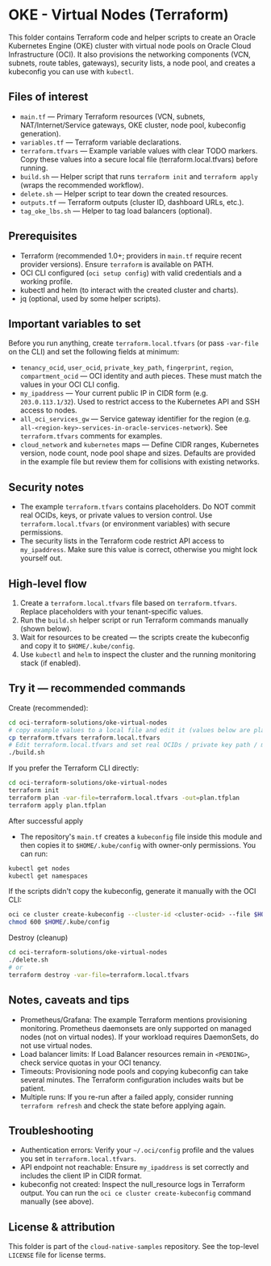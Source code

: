 # OKE - Virtual Nodes (Terraform)

This folder contains Terraform code and helper scripts to create an Oracle Kubernetes Engine (OKE) cluster with virtual node pools on Oracle Cloud Infrastructure (OCI). It also provisions the networking components (VCN, subnets, route tables, gateways), security lists, a node pool, and creates a kubeconfig you can use with `kubectl`.

## Files of interest

- `main.tf` — Primary Terraform resources (VCN, subnets, NAT/Internet/Service gateways, OKE cluster, node pool, kubeconfig generation).
- `variables.tf` — Terraform variable declarations.
- `terraform.tfvars` — Example variable values with clear TODO markers. Copy these values into a secure local file (terraform.local.tfvars) before running.
- `build.sh` — Helper script that runs `terraform init` and `terraform apply` (wraps the recommended workflow).
- `delete.sh` — Helper script to tear down the created resources.
- `outputs.tf` — Terraform outputs (cluster ID, dashboard URLs, etc.).
- `tag_oke_lbs.sh` — Helper to tag load balancers (optional).

## Prerequisites

- Terraform (recommended 1.0+; providers in `main.tf` require recent provider versions). Ensure `terraform` is available on PATH.
- OCI CLI configured (`oci setup config`) with valid credentials and a working profile.
- kubectl and helm (to interact with the created cluster and charts).
- jq (optional, used by some helper scripts).

## Important variables to set

Before you run anything, create `terraform.local.tfvars` (or pass `-var-file` on the CLI) and set the following fields at minimum:

- `tenancy_ocid`, `user_ocid`, `private_key_path`, `fingerprint`, `region`, `compartment_ocid` — OCI identity and auth pieces. These must match the values in your OCI CLI config.
- `my_ipaddress` — Your current public IP in CIDR form (e.g. `203.0.113.1/32`). Used to restrict access to the Kubernetes API and SSH access to nodes.
- `all_oci_services_gw` — Service gateway identifier for the region (e.g. `all-<region-key>-services-in-oracle-services-network`). See `terraform.tfvars` comments for examples.
- `cloud_network` and `kubernetes` maps — Define CIDR ranges, Kubernetes version, node count, node pool shape and sizes. Defaults are provided in the example file but review them for collisions with existing networks.

## Security notes

- The example `terraform.tfvars` contains placeholders. Do NOT commit real OCIDs, keys, or private values to version control. Use `terraform.local.tfvars` (or environment variables) with secure permissions.
- The security lists in the Terraform code restrict API access to `my_ipaddress`. Make sure this value is correct, otherwise you might lock yourself out.

## High-level flow

1. Create a `terraform.local.tfvars` file based on `terraform.tfvars`. Replace placeholders with your tenant-specific values.
2. Run the `build.sh` helper script or run Terraform commands manually (shown below).
3. Wait for resources to be created — the scripts create the kubeconfig and copy it to `$HOME/.kube/config`.
4. Use `kubectl` and `helm` to inspect the cluster and the running monitoring stack (if enabled).

## Try it — recommended commands

Create (recommended):

```bash
cd oci-terraform-solutions/oke-virtual-nodes
# copy example values to a local file and edit it (values below are placeholders)
cp terraform.tfvars terraform.local.tfvars
# Edit terraform.local.tfvars and set real OCIDs / private key path / my_ipaddress 
./build.sh
```

If you prefer the Terraform CLI directly:

```bash
cd oci-terraform-solutions/oke-virtual-nodes
terraform init
terraform plan -var-file=terraform.local.tfvars -out=plan.tfplan
terraform apply plan.tfplan
```

After successful apply

- The repository's `main.tf` creates a `kubeconfig` file inside this module and then copies it to `$HOME/.kube/config` with owner-only permissions. You can run:

```bash
kubectl get nodes
kubectl get namespaces
```

If the scripts didn't copy the kubeconfig, generate it manually with the OCI CLI:

```bash
oci ce cluster create-kubeconfig --cluster-id <cluster-ocid> --file $HOME/.kube/config --region <region> --kube-endpoint PUBLIC_ENDPOINT
chmod 600 $HOME/.kube/config
```

Destroy (cleanup)

```bash
cd oci-terraform-solutions/oke-virtual-nodes
./delete.sh
# or
terraform destroy -var-file=terraform.local.tfvars
```

## Notes, caveats and tips

- Prometheus/Grafana: The example Terraform mentions provisioning monitoring. Prometheus daemonsets are only supported on managed nodes (not on virtual nodes). If your workload requires DaemonSets, do not use virtual nodes.
- Load balancer limits: If Load Balancer resources remain in `<PENDING>`, check service quotas in your OCI tenancy.
- Timeouts: Provisioning node pools and copying kubeconfig can take several minutes. The Terraform configuration includes waits but be patient.
- Multiple runs: If you re-run after a failed apply, consider running `terraform refresh` and check the state before applying again.

## Troubleshooting

- Authentication errors: Verify your `~/.oci/config` profile and the values you set in `terraform.local.tfvars`.
- API endpoint not reachable: Ensure `my_ipaddress` is set correctly and includes the client IP in CIDR format.
- kubeconfig not created: Inspect the null_resource logs in Terraform output. You can run the `oci ce cluster create-kubeconfig` command manually (see above).

## License & attribution

This folder is part of the `cloud-native-samples` repository. See the top-level `LICENSE` file for license terms.
